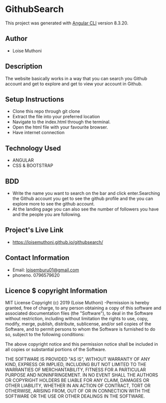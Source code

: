 # GithubSearch

This project was generated with [Angular CLI](https://github.com/angular/angular-cli) version 8.3.20.

## Author
- Loise Muthoni

## Description
The website basically works in a way that you can search you Github account and get to explore and get to view your account in Github.

## Setup Instructions

- Clone this repo through git clone
- Extract the file into your preferred location
- Navigate to the index.html through the terminal.
- Open the html file with your favourite browser.
- Have internet connection

## Technology Used
- ANGULAR
- CSS & BOOTSTRAP

## BDD
- Write the name you want to search on the bar and click enter.Searching the Github account you get to see the github profile and the you can explore more to see the github account.
- At the landing page you can also see the number of followers you have and the people you are following.
## Project's Live Link
- https://loisemuthoni.github.io/githubsearch/

## Contact Information
- Email: loisemburu01@gmail.com
- phoneno. 0796579620

## Licence $ copyright Information
MIT License Copyright (c) 2019 (Loise Muthoni) 
-Permission is hereby granted, free of charge, to any person obtaining a copy of this software and associated documentation files (the "Software"), to deal in the Software without restriction, including without limitation the rights to use, copy, modify, merge, publish, distribute, sublicense, and/or sell copies of the Software, and to permit persons to whom the Software is furnished to do so, subject to the following conditions:

The above copyright notice and this permission notice shall be included in all copies or substantial portions of the Software.

THE SOFTWARE IS PROVIDED "AS IS", WITHOUT WARRANTY OF ANY KIND, EXPRESS OR IMPLIED, INCLUDING BUT NOT LIMITED TO THE WARRANTIES OF MERCHANTABILITY, FITNESS FOR A PARTICULAR PURPOSE AND NONINFRINGEMENT. IN NO EVENT SHALL THE AUTHORS OR COPYRIGHT HOLDERS BE LIABLE FOR ANY CLAIM, DAMAGES OR OTHER LIABILITY, WHETHER IN AN ACTION OF CONTRACT, TORT OR OTHERWISE, ARISING FROM, OUT OF OR IN CONNECTION WITH THE SOFTWARE OR THE USE OR OTHER DEALINGS IN THE SOFTWARE.